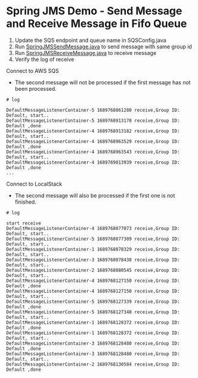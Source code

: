 # Spring JMS Demo - Send Message and Receive Message in Fifo Queue

1. Update the SQS endpoint and queue name in SQSConfig.java
2. Run [SpringJMSSendMessage.java](src%2Fmain%2Fjava%2Fsqs%2FSpringJMSSendMessage.java) to send message with same group id
3. Run [SpringJMSReceiveMessage.java](src%2Fmain%2Fjava%2Fsqs%2FSpringJMSReceiveMessage.java) to receive message
4. Verify the log of receive

Connect to AWS SQS
 - The second message will not be processed if the first message has not been processed.
```text
# log

DefaultMessageListenerContainer-5 1689768861280 receive,Group ID: Default, start..
DefaultMessageListenerContainer-5 1689768913178 receive,Group ID: Default ,done
DefaultMessageListenerContainer-4 1689768913182 receive,Group ID: Default, start..
DefaultMessageListenerContainer-4 1689768963529 receive,Group ID: Default ,done
DefaultMessageListenerContainer-4 1689768963543 receive,Group ID: Default, start..
DefaultMessageListenerContainer-4 1689769013939 receive,Group ID: Default ,done
...
```
Connect to LocalStack
 - The second message will also be processed if the first one is not finished.
```text
# log

start receive
DefaultMessageListenerContainer-4 1689768077073 receive,Group ID: Default, start..
DefaultMessageListenerContainer-5 1689768077309 receive,Group ID: Default, start..
DefaultMessageListenerContainer-1 1689768078329 receive,Group ID: Default, start..
DefaultMessageListenerContainer-3 1689768078438 receive,Group ID: Default, start..
DefaultMessageListenerContainer-2 1689768080545 receive,Group ID: Default, start..
DefaultMessageListenerContainer-4 1689768127150 receive,Group ID: Default ,done
DefaultMessageListenerContainer-4 1689768127150 receive,Group ID: Default, start..
DefaultMessageListenerContainer-5 1689768127339 receive,Group ID: Default ,done
DefaultMessageListenerContainer-5 1689768127340 receive,Group ID: Default, start..
DefaultMessageListenerContainer-1 1689768128372 receive,Group ID: Default ,done
DefaultMessageListenerContainer-1 1689768128372 receive,Group ID: Default, start..
DefaultMessageListenerContainer-3 1689768128480 receive,Group ID: Default ,done
DefaultMessageListenerContainer-3 1689768128480 receive,Group ID: Default, start..
DefaultMessageListenerContainer-2 1689768130584 receive,Group ID: Default ,done
```